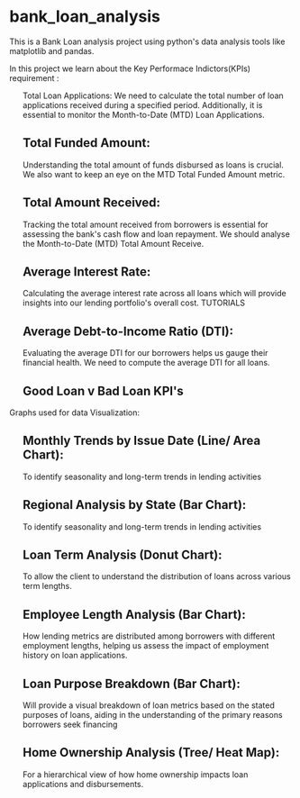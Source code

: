 # bank_loan_analysis
<p>This is a Bank Loan analysis project using python's data analysis tools like matplotlib and  pandas. </p>

<p>
In this project we learn about the Key Performace Indictors(KPIs) requirement :
<ul> <h> Total Loan Applications: </h> We need to calculate the total number of loan applications received during a specified period. Additionally, it is essential to monitor the Month-to-Date (MTD) Loan Applications. </ul>
<ul> <h2> Total Funded Amount: </h2> Understanding the total amount of funds disbursed as loans is crucial. We also want to keep an eye on the MTD Total Funded Amount metric. </ul>
<ul> <h2> Total Amount Received:  </h2>  Tracking the total amount received from borrowers is essential for assessing the bank's cash flow and loan repayment. We should analyse the Month-to-Date (MTD) Total Amount Receive.</ul>
<ul> <h2> Average Interest Rate: </h2>   Calculating the average interest rate across all loans which will provide insights into our lending portfolio's overall cost.
TUTORIALS</ul>
<ul> <h2> Average Debt-to-Income Ratio (DTI):</h2>   Evaluating the average DTI for our borrowers helps us gauge their financial health. We need to compute the average DTI for all loans.</ul>

<ul> <h2> Good Loan v Bad Loan KPI's</h2> </ul>
</p>

<p>
<h> Graphs used for data Visualization: </h2>

<ul> <h2> Monthly Trends by Issue Date (Line/ Area Chart): </h2>   To identify seasonality and long-term trends in lending activities</ul>

<ul> <h2>  Regional Analysis by State (Bar Chart):  </h2>   To identify seasonality and long-term trends in lending activities</ul>

<ul> <h2> Loan Term Analysis (Donut Chart):  </h2>   To allow the client to understand the distribution of loans across various term lengths.</ul>

<ul> <h2>Employee Length Analysis (Bar Chart):  </h2>   How lending metrics are distributed among borrowers with different employment lengths, helping us assess the impact of employment history on loan applications.</ul>

<ul> <h2> Loan Purpose Breakdown (Bar Chart):   </h2>   Will provide a visual breakdown of loan metrics based on the stated purposes
of loans, aiding in the understanding of the primary reasons borrowers seek financing</ul>

<ul> <h2> Home Ownership Analysis (Tree/ Heat Map):   </h2>    For a hierarchical view of how home ownership impacts loan applications and disbursements.</ul>

</p>

